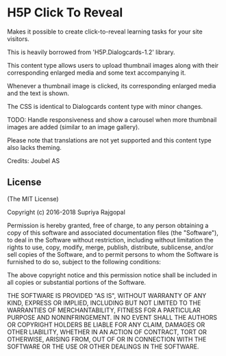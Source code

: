 H5P Click To Reveal
==========

Makes it possible to create click-to-reveal learning tasks for your site visitors.

This is heavily borrowed from 'H5P.Dialogcards-1.2' library.

This content type allows users to upload thumbnail images along with their corresponding enlarged media and some text accompanying it.

Whenever a thumbnail image is clicked, its corresponding enlarged media and the text is shown.

The CSS is identical to Dialogcards content type with minor changes.

TODO: Handle responsiveness and show a carousel when more thumbnail images are added (similar to an image gallery).

Please note that translations are not yet supported and this content type also lacks theming.

Credits: Joubel AS

## License

(The MIT License)

Copyright (c) 2016-2018 Supriya Rajgopal
 
Permission is hereby granted, free of charge, to any person obtaining a copy of this software and associated documentation files (the "Software"), to deal in the Software without restriction, including without limitation the rights to use, copy, modify, merge, publish, distribute, sublicense, and/or sell copies of the Software, and to permit persons to whom the Software is furnished to do so, subject to the following conditions:
 
The above copyright notice and this permission notice shall be included in all copies or substantial portions of the Software.
 
THE SOFTWARE IS PROVIDED "AS IS", WITHOUT WARRANTY OF ANY KIND, EXPRESS OR IMPLIED, INCLUDING BUT NOT LIMITED TO THE WARRANTIES OF MERCHANTABILITY, FITNESS FOR A PARTICULAR PURPOSE AND NONINFRINGEMENT. IN NO EVENT SHALL THE AUTHORS OR COPYRIGHT HOLDERS BE LIABLE FOR ANY CLAIM, DAMAGES OR OTHER LIABILITY, WHETHER IN AN ACTION OF CONTRACT, TORT OR OTHERWISE, ARISING FROM, OUT OF OR IN CONNECTION WITH THE SOFTWARE OR THE USE OR OTHER DEALINGS IN THE SOFTWARE.
